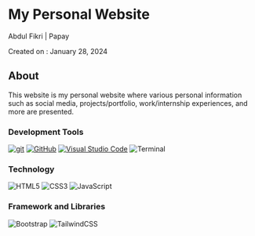 # My Personal Website
Abdul Fikri | Papay

Created on : January 28, 2024

## About
This website is my personal website where various personal information such as social media, projects/portfolio, work/internship experiences, and more are presented.

### Development Tools
[![git](https://badgen.net/badge/icon/git?icon=git&label)](https://git-scm.com) [![GitHub](https://badgen.net/badge/icon/github?icon=github&label)](https://github.com) [![Visual Studio Code](https://img.shields.io/badge/--007ACC?logo=visual%20studio%20code&logoColor=ffffff)](https://code.visualstudio.com/) ![Terminal](https://badgen.net/badge/icon/terminal?icon=terminal&label) 

### Technology
![HTML5](https://img.shields.io/badge/html5-%23E34F26.svg?style=for-the-badge&logo=html5&logoColor=white) ![CSS3](https://img.shields.io/badge/css3-%231572B6.svg?style=for-the-badge&logo=css3&logoColor=white) ![JavaScript](https://img.shields.io/badge/javascript-%23323330.svg?style=for-the-badge&logo=javascript&logoColor=%23F7DF1E)

### Framework and Libraries
![Bootstrap](https://img.shields.io/badge/bootstrap-%238511FA.svg?style=for-the-badge&logo=bootstrap&logoColor=white) ![TailwindCSS](https://img.shields.io/badge/tailwindcss-%2338B2AC.svg?style=for-the-badge&logo=tailwind-css&logoColor=white)
